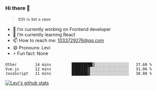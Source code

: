 ### Hi there 👋

> 𝕷𝖎𝖋𝖊 𝖎𝖘 𝖇𝖚𝖙 𝖆 𝖘𝖕𝖆𝖓

- 🔭 I’m currently working on Frontend developer
- 🌱 I’m currently learning React
- 📫 How to reach me: 1033729276@qq.com
- 😄 Pronouns: Levi
- ⚡ Fun fact: None


<!--START_SECTION:waka-->
```text
Other        14 mins         █████████▒░░░░░░░░░░░░░░░   37.60 % 
Vue.js       12 mins         ███████▓░░░░░░░░░░░░░░░░░   31.06 % 
JavaScript   11 mins         ███████▓░░░░░░░░░░░░░░░░░   30.88 % 
```
<!--END_SECTION:waka-->


[![Levi's github stats](https://github-readme-stats.vercel.app/api?username=chaossssss)](https://github.com/anuraghazra/github-readme-stats)
